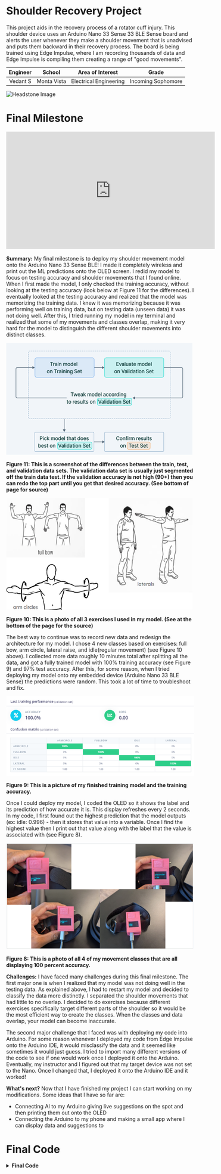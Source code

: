 # Shoulder Recovery Project
This project aids in the recovery process of a rotator cuff injury. This shoulder device uses an Arduino Nano 33 Sense 33 BLE Sense board and alerts the user whenever they make a shoulder movement that is unadvised and puts them backward in their recovery process. The board is being trained using Edge Impulse, where I am recording thousands of data and Edge Impulse is compiling them creating a range of "good movements". 
<!-- Replace this text with a brief description (2-3 sentences) of your project. This description should draw the reader in and make them interested in what you've built. You can include what the biggest challenges, takeaways, and triumphs from completing the project were. As you complete your portfolio, remember your audience is less familiar than you are with all that your project entails! -->

| **Engineer** | **School** | **Area of Interest** | **Grade** |
|:--:|:--:|:--:|:--:|
| Vedant S | Monta Vista | Electrical Engineering | Incoming Sophomore

<!-- 
**Replace the BlueStamp logo below with an image of yourself and your completed project. Follow the guide [here](https://tomcam.github.io/least-github-pages/adding-images-github-pages-site.html) if you need help.**
-->
![Headstone Image](Vedant.png)

# Final Milestone

<iframe width="560" height="315" src="https://www.youtube.com/embed/JZwXgedtqrc?si=w9vaD7sz02Kj_QEa" title="YouTube video player" frameborder="0" allow="accelerometer; autoplay; clipboard-write; encrypted-media; gyroscope; picture-in-picture; web-share" referrerpolicy="strict-origin-when-cross-origin" allowfullscreen></iframe>


**Summary:**
My final milestone is to deploy my shoulder movement model onto the Arduino Nano 33 Sense BLE! I made it completely wireless and print out the ML predictions onto the OLED screen. I redid my model to focus on testing accuracy and shoulder movements that I found online. When I first made the model, I only checked the training accuracy, without looking at the testing accuracy (look below at Figure 11 for the differences). I eventually looked at the testing accuracy and realized that the model was memorizing the training data. I knew it was memorizing because it was performing well on training data, but on testing data (unseen data) it was not doing well. After this, I tried running my model in my terminal and realized that some of my movements and classes overlap, making it very hard for the model to distinguish the different shoulder movements into distinct classes. 

<img src="TrainTestValidation.png" alt="DaExcersies" width="500" height="300">
<!--
![TTV](TrainTestValidation.png)
-->

**Figure 11: This is a screenshot of the differences between the train, test, and validation data sets. The validation data set is usually just segmented off the train data test. If the validation accuracy is not high (90+) then you can redo the top part until you get that desired accuracy. (See bottom of page for source)**

<img src="Excerises.png" alt="DaExcersies" width="500" height="300">

**Figure 10: This is a photo of all 3 exercises I used in my model. (See at the bottom of the page for the source)**


The best way to continue was to record new data and redesign the architecture for my model. I chose 4 new classes based on exercises: full bow, arm circle, lateral raise, and idle(regular movement) (see Figure 10 above). I collected more data roughly 10 minutes total after splitting all the data, and got a fully trained model with 100% training accuracy (see Figure 9) and 97% test accuracy. After this, for some reason, when I tried deploying my model onto my embedded device (Arduino Nano 33 BLE Sense) the predictions were random. This took a lot of time to troubleshoot and fix.

![TrainingRate](FinalTraining.png)

**Figure 9: This is a picture of my finished training model and the training accuracy.**

Once I could deploy my model, I coded the OLED so it shows the label and its prediction of how accurate it is. This display refreshes every 2 seconds. In my code, I first found out the highest prediction that the model outputs (ex: idle: 0.996) - then it stores that value into a variable. Once I find the highest value then I print out that value along with the label that the value is associated with (see Figure 8).  

![DisplayGood](movements.png)

**Figure 8: This is a photo of all 4 of my movement classes that are all displaying 100 percent accuracy.**


**Challenges:**
I have faced many challenges during this final milestone. The first major one is when I realized that my model was not doing well in the testing data. As explained above, I had to restart my model and decided to classify the data more distinctly. I separated the shoulder movements that had little to no overlap. I decided to do exercises because different exercises specifically target different parts of the shoulder so it would be the most efficient way to create the classes. When the classes and data overlap, your model can become inaccurate. 

The second major challenge that I faced was with deploying my code into Arduino. For some reason whenever I deployed my code from Edge Impulse onto the Arduino IDE, it would misclassify the data and it seemed like sometimes it would just guess. I tried to import many different versions of the code to see if one would work once I deployed it onto the Arduino. Eventually, my instructor and I figured out that my target device was not set to the Nano. Once I changed that, I deployed it onto the Arduino IDE and it worked!

**What's next?**
Now that I have finished my project I can start working on my modifications. Some ideas that I have so far are: 
- Connecting AI to my Arduino giving live suggestions on the spot and then printing them out onto the OLED
- Connecting the Arduino to my phone and making a small app where I can display data and suggestions to

<!--
**Don't forget to replace the text below with the embedding for your milestone video. Go to Youtube, click Share -> Embed, and copy and paste the code to replace what's below.**

<iframe width="560" height="315" src="https://www.youtube.com/embed/F7M7imOVGug" title="YouTube video player" frameborder="0" allow="accelerometer; autoplay; clipboard-write; encrypted-media; gyroscope; picture-in-picture; web-share" allowfullscreen></iframe>

For your final milestone, explain the outcome of your project. Key details to include are:
- What you've accomplished since your previous milestone
- What your biggest challenges and triumphs were at BSE
- A summary of key topics you learned about
- What you hope to learn in the future after everything you've learned at BSE

-->
# Final Code

<details>
  <summary><b>Final Code</b></summary>
  ```c++
    void setup() {
    // put your setup code here, to run once:
      Serial.begin(9600);
      Serial.println("Hello World!");
    }
    
    void loop() {
    // put your main code here, to run repeatedly:
    
    }
  ```
  </details>


# Second Milestone

<iframe width="560" height="315" src="https://www.youtube.com/embed/pXe6PBbaICc?si=IjKu5BtEdx9hOn4C" title="YouTube video player" frameborder="0" allow="accelerometer; autoplay; clipboard-write; encrypted-media; gyroscope; picture-in-picture; web-share" referrerpolicy="strict-origin-when-cross-origin" allowfullscreen></iframe>

**Summary:**
The second milestone for my project is to CAD a 3D-printed box on Fusion 360 (see Figure 7), build my circuit, and fit the circuit inside of the box. (cont.)

<img src="ShoulderCAD.png" alt="Fusion CAD" width="350" height="300"> <img src="BSEbox.png" alt="FinalBox" width="300" height="300">


**Figure 7: On the left is a screenshot of my final CAD on Fusion 360. I have 4 separate bodies (the main body, the OLED cover, the switch cover, and the slider lid. On the right is a photo of my final box. I have uploaded some scroll code to make sure all the circuits are working.**         

My circuit (see Figure 6) includes 3 parts: Arduino Nano BLE Sense (microcontroller), OLED screen, and the on/off switch. The main circuit is between the Arduino and the OLED screen, the switch rests between the power cable that goes from the Arduino to the OLED screen. When the switch turns on it connects the power cables, but when it is off it disables the connection. The other parts of the circuit include ground, SCL, and SDA wires. 

![Circuit](ShoulderCircuit.png)

**Figure 6: This is a photo of my circuit.**

These wires are part of the I^2C protocol (see Figure 5) which first starts with identifying which port the target device is connected to. Once it identifies this then it starts the clock which switches from high to low in intervals so that the data is transferred efficiently. The data is only transfered on the rising edge which is how the data is controlled. The SCL line that is used to synchronously clock data in and out of a device. The SDA line is used to transmit data. 

![I2C Circuit](I2C.png)

**Figure 5: This is a photo of the I2C protocol. It first starts with the SDA line switching from high to low voltage, then the SCL line switches from high to low. Then the address frame is a 7 or 10-bit sequence that is unique to each "slave" (target device) and identifies the slave when the master (Arduino) wants to talk. The next message lets the slave know whether or not the master is going to be sending data. Every message is followed by an ACK/NACK bit which is returned to the sender if the data was successfully received.**

**Challenges:** 
Some challenges that I have faced during this time have been trying to optimize space and function. The process of CADing could have been a lot quicker if I had disregarded space, however, I wanted this project to have some practical uses, and having a massive block on my shoulder would be uncomfortable. Because of this, I tried to minimize the space used by the parts to have the smallest block possible. 

At first, I was trying to find different switches that would take up less space however, after lots of time, I realized that the switch that I wanted to implement was running an AC current which was not compatible with my circuit which ran on a DC current. After building my circuit I started CADing and came up with a design. However, after printing it out I realized that I had not calculated for tolerance, which is making all the dimensions slightly larger to calculate for the error that the 3D printer makes. Since originally I had not calculated for tolerance none of my components fit into my box. When the box printed out I also realized that I could make my box even smaller by layering the components inside. 


**What is next?**
Now I will make some small refinements to my model, upload the model to the Arduino Nano BLE, and then start on my modifications. 


<!--
**Don't forget to replace the text below with the embedding for your milestone video. Go to Youtube, click Share -> Embed, and copy and paste the code to replace what's below.**

<iframe width="560" height="315" src="https://www.youtube.com/embed/y3VAmNlER5Y" title="YouTube video player" frameborder="0" allow="accelerometer; autoplay; clipboard-write; encrypted-media; gyroscope; picture-in-picture; web-share" allowfullscreen></iframe>

For your second milestone, explain what you've worked on since your previous milestone. You can highlight:
- Technical details of what you've accomplished and how they contribute to the final goal
- What has been surprising about the project so far
- Previous challenges you faced that you overcame
- What needs to be completed before your final milestone 

-->

# First Milestone

<iframe width="560" height="315" src="https://www.youtube.com/embed/kX5n4q9cTTE?si=_l9Z2tKIlmfRK0sR" title="YouTube video player" frameborder="0" allow="accelerometer; autoplay; clipboard-write; encrypted-media; gyroscope; picture-in-picture; web-share" referrerpolicy="strict-origin-when-cross-origin" allowfullscreen></iframe>


**Summary:**
The first milestone of my project is to deploy a machine-learning model onto an Arduino Nano BLE Sense 33 with Edge Impulse. I ran this with the terminal and it printed out how confident it was with predicting a certain movement that I had made (see below at Figure 4).

![PredictionsExamples](Predictions1.png)

**Figure 4: This is an example screenshot of the predictions that my model made. You can see that it makes a prediction of x% on one of the 4 classes that I have made.**

The first step would be to connect a device. Then the machine workflow starts with data acquisition, then you have to preprocess the data, then design the neural network (see Figure 3 for my example), and finally, we can train our model. Currently, I uploaded the code that Edge Impulse made directly onto the Nano Sense 33, which requires a wired connection with the computer. Eventually, I want the code to be deployed wirelessly on the Nano itself.

Until now I have set up Edge Impulse on my computer using the CLI (command line interface), trained my model in Edge Impulse, and then uploaded the code onto the nano.

In Edge Impulse I trained 4 different sets of data: idle, right, left, and up. I strapped my Arduino Nano 33 BLE Sense to my arm and did these movements repeatedly with just slight adjustments each time. Slight adjustments led to various data so the model could become generalized. After I inputted the data, I kept customizing certain settings in each step of the workflow (more on this further down), eventually getting a pretty accurate model. So far, I have not made edits to the code, but I plan to make the code more customizable later on.

**Challenges:** 
The most frustrating thing of the entire process so far was the lack of instructions and steps that Arduino/Edge Impulse had to be able to set up the project. However, once I overcame the long process of setting up all the tools necessary, things became much easier, but I was not home-free yet. I became excited that I had finally set up everything I immediately jumped into recording data - without fully understanding what I was doing causing:

- Me to record data that was useless (twice!!!),
- Uploaded code that did not do anything,
- Mislabeling my data which caused massive accuracy issues,
- Finding the hyperparameters for my data (learning rate, # of epochs, percentage of validation set).

When I originally recorded my data I was doing random movements in each class - however, the computer requires very distinct specific movements to be able to learn the most accurately, because of this I went back and manually cleaned/re-record some data that was not distinct enough for the computer. Finding the best hyperparameters for the data was another task that took lots of time. First, I had to understand all the settings, after that, I was able to start playing with my data. The thing that made the biggest difference was the learning rate (see Figure 2). Originally the learning rate was too low and after I increased it the accuracy jumped up by 60 percent.

**What is next?**
The next steps are now to build the circuit and assemble the entire project, with the main step during that next process to CAD and then eventually printing out the 3D-printed case which will hold the entire circuit. Another big step would be to deploy my code onto the Arduino IDE while also increasing some accuracy. 

<!--
<details>
  <summary><b>Code for Milestone 1: Edge Impulse Model</b></summary>
</details>
-->

![Nueral Network](NeuralNetwork.png)

**Figure 3: This is a screenshot of the neural network that I created for my data set. I wanted a deep and wide neural network as I had lots of data and there needed to be lots of processing power. To create a wide network I increased the number of neurons in each layer to 48, and to create a deep network I added 3 separate layers of 48 neurons. I also added a drop rate after each layer of 0.2. This forces the machine to learn as if there is not a drop rate then the machine will just memorize the path of your training data giving you a false accuracy. This drops out a few neurons each layer making the machine learn different patterns.**


![Learning Rate](LearningRate.png)

**Figure 2: A graph of what happens when the learning rate is too high/low. The yellow dot is where one starts if the learning rate is too high then the vector will jump around trying to find that optimal point. If the vectors are too small then it makes many small changes which will take too much time. (See Learning Rate link at the bottom of the page)**

<!--

**Don't forget to replace the text below with the embedding for your milestone video. Go to Youtube, click Share -> Embed, and copy and paste the code to replace what's below.**

<iframe width="560" height="315" src="https://www.youtube.com/embed/CaCazFBhYKs" title="YouTube video player" frameborder="0" allow="accelerometer; autoplay; clipboard-write; encrypted-media; gyroscope; picture-in-picture; web-share" allowfullscreen></iframe>

For your first milestone, describe what your project is and how you plan to build it. You can include:
- An explanation about the different components of your project and how they will all integrate together
- Technical progress you've made so far
- Challenges you're facing and solving in your future milestones
- What your plan is to complete your project

# Schematics 
Here's where you'll put images of your schematics. [Tinkercad](https://www.tinkercad.com/blog/official-guide-to-tinkercad-circuits) and [Fritzing](https://fritzing.org/learning/) are both great resoruces to create professional schematic diagrams, though BSE recommends Tinkercad becuase it can be done easily and for free in the browser. 

# Code
Here's where you'll put your code. The syntax below places it into a block of code. Follow the guide [here]([url](https://www.markdownguide.org/extended-syntax/)) to learn how to customize it to your project needs. 

```c++
void setup() {
  // put your setup code here, to run once:
  Serial.begin(9600);
  Serial.println("Hello World!");
}

void loop() {
  // put your main code here, to run repeatedly:

}
```
-->

# Bill of Materials

<!--

Here's where you'll list the parts in your project. To add more rows, just copy and paste the example rows below.
Don't forget to place the link of where to buy each component inside the quotation marks in the corresponding row after href =. Follow the guide [here]([url](https://www.markdownguide.org/extended-syntax/)) to learn how to customize this to your project needs. 

-->
| **Part** | **Note** | **Price** | **Link** |
|:--:|:--:|:--:|:--:|
| Arduino Nano33 BLE Sense | Microcomputer used to store code identifying different movements that user makes | $34.80 | <a href="https://store-usa.arduino.cc/products/nano-33-ble-sense-rev2-with-headers?gad_source=1&gclid=CjwKCAjwg8qzBhAoEiwAWagLrGZpO0uCQlcYXwoyQo1uV1hVKdxjny7cgm1z-Cc4NqsN9SuL9b_EGxoCO8AQAvD_BwE"> Link </a> |
| OLED Screen | To display user's progress with arm movements | $5.00 | <a href="https://geekworm.com/products/0-96-inch-oled?variant=39982251671640&currency=USD&utm_medium=product_sync&utm_source=google&utm_content=sag_organic&utm_campaign=sag_organic&srsltid=AfmBOoo_Xjfk_CSJ04SWm9pKG7w3IMF9L5JKRlc9OFoA2WHD6CZBDicif4k&com_cvv=8fb3d522dc163aeadb66e08cd7450cbbdddc64c6cf2e8891f6d48747c6d56d2c"> Link </a> |
| Toggle Switch | Used as a on/off switch | $Price | <a href="[https://www.amazon.com/Arduino-A000066-ARDUINO-UNO-R3/dp/B008GRTSV6/](https://www.digikey.com/en/products/detail/adam-tech/SW-T3-1A-A-A3-S1/15284460?utm_adgroup=&utm_source=google&utm_medium=cpc&utm_campaign=PMax%20Shopping_Product_Low%20ROAS%20Categories&utm_term=&utm_content=&utm_id=go_cmp-20243063506_adg-_ad-__dev-c_ext-_prd-15284460_sig-Cj0KCQjwkdO0BhDxARIsANkNcrcpppuA1xDnv6HyRzlBbA-g4qBC06FePn6DcMNMxx-qPRmN4n68W8oaAkyCEALw_wcB&gad_source=1&gclid=Cj0KCQjwkdO0BhDxARIsANkNcrcpppuA1xDnv6HyRzlBbA-g4qBC06FePn6DcMNMxx-qPRmN4n68W8oaAkyCEALw_wcB)"> Link </a> |



# Starter Project

<iframe width="560" height="315" src="https://www.youtube.com/embed/qdelkj9V17M?si=obpftZMP8jghWpjv" title="YouTube video player" frameborder="0" allow="accelerometer; autoplay; clipboard-write; encrypted-media; gyroscope; picture-in-picture; web-share" referrerpolicy="strict-origin-when-cross-origin" allowfullscreen></iframe>

**Summary:**
I built a small circuit on the Arduino Uno for my starter project. The circuit gets input from the motion sensor (refer to Figure 1) which either gives us a 'high' or 'low' data value. If the motion sensor does not detect motion then a red LED is lit up and if it does detect motion then a green LED is lit up along with a pienzo buzzer making a buzzing sound providing an audio distinction. I coded this with a simple if-else checking that if the motion sensor returns 'high' then we light up the green LED + piezo buzzer, else we turn on the red LED. I also added a potentiometer to control the pitch of the piezo buzzer's sound. We have to put the potentiometer on the analog side because we incrementally change the pitch. Some challenges that I faced when doing this starter project were mainly my lack of knowledge of the tools and the components. After I learned the basics of Arduino, how to wire, how different sensors work, and the main wiring conventions, I was able to build circuits much faster.


![Eduction Image](motionSensor.png)

**Figure 1: A basic motion sensor with 3 ports where power(VCC), ground(GND), and a digital port(OUT) are connected. (See Motion Sensor link at the bottom of the page)**


# Works Cited

- [Learning Rate](https://www.jeremyjordan.me/nn-learning-rate/)
- [Motion Sensor](https://lastminuteengineers.com/pir-sensor-arduino-tutorial/)
- [I2C Protocol](https://www.circuitbasics.com/basics-of-the-i2c-communication-protocol/)
- [Laterals](https://darebee.com/workouts/shoulder-arms-workout)
- [ArmCircles](https://exer-pedia.com/exercise/shoulder-arm-mobility-circles/)
- [TrainTest](https://www.v7labs.com/blog/train-validation-test-set)
- [FullBow](https://darebee.com/workouts/rotator-cuff-workout.html)
  
<!--

One of the best parts about Github is that you can view how other people set up their own work. Here are some past BSE portfolios that are awesome examples. You can view how they set up their portfolio, and you can view their index.md files to understand how they implemented different portfolio components.
- [Example 1](https://trashytuber.github.io/YimingJiaBlueStamp/)
- [Example 2](https://sviatil0.github.io/Sviatoslav_BSE/)
- [Example 3](https://arneshkumar.github.io/arneshbluestamp/)

To watch the BSE tutorial on how to create a portfolio, click here.

-->

